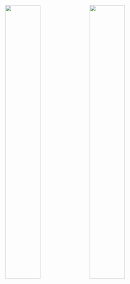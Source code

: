 
<img align="left" width="47%" src="https://github-readme-stats.vercel.app/api?username=brandeddavid&show_icons=true&theme=dark&count_private=true" />
<img align="right" width="47%" margin="0" src="https://github-readme-stats.vercel.app/api/top-langs/?username=brandeddavid&layout=compact&count_private=true" />


<!--
**brandeddavid/brandeddavid** is a ✨ _special_ ✨ repository because its `README.md` (this file) appears on your GitHub profile.

Here are some ideas to get you started:

- 🔭 I’m currently working on ...
- 🌱 I’m currently learning ...
- 👯 I’m looking to collaborate on ...
- 🤔 I’m looking for help with ...
- 💬 Ask me about ...
- 📫 How to reach me: ...
- 😄 Pronouns: ...
- ⚡ Fun fact: ...
-->
